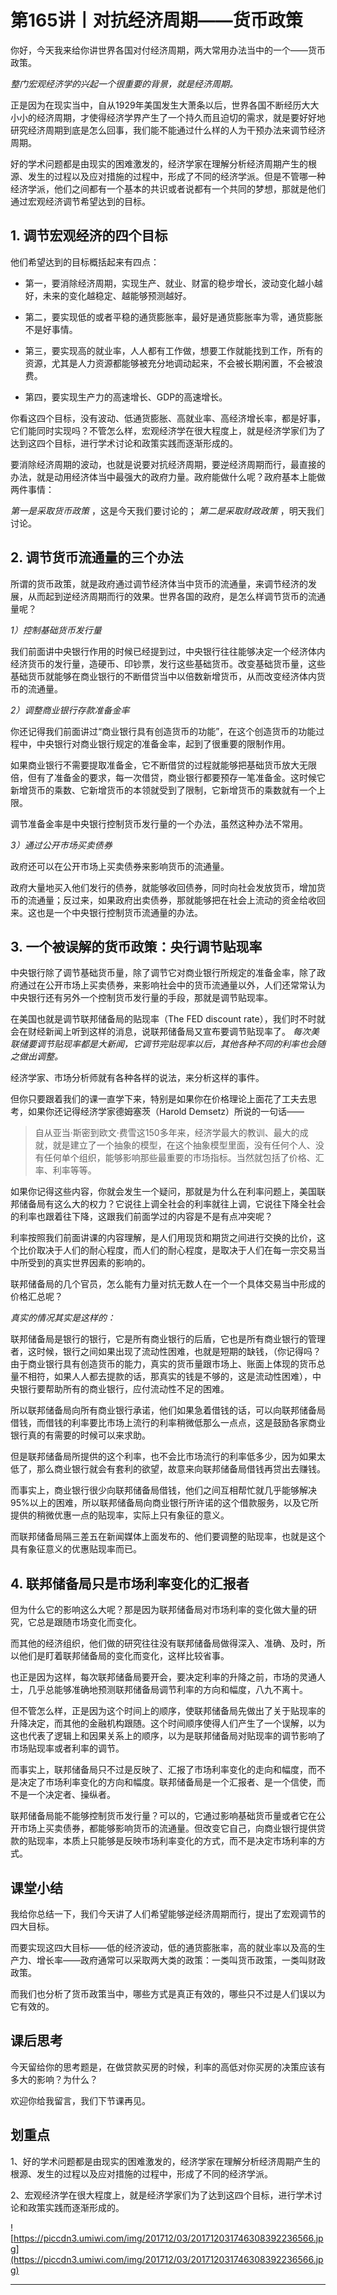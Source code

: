 # 第165讲丨对抗经济周期——货币政策

你好，今天我来给你讲世界各国对付经济周期，两大常用办法当中的一个——货币政策。

 *整门宏观经济学的兴起一个很重要的背景，就是经济周期。*

正是因为在现实当中，自从1929年美国发生大萧条以后，世界各国不断经历大大小小的经济周期，才使得经济学界产生了一个持久而且迫切的需求，就是要好好地研究经济周期到底是怎么回事，我们能不能通过什么样的人为干预办法来调节经济周期。

好的学术问题都是由现实的困难激发的，经济学家在理解分析经济周期产生的根源、发生的过程以及应对措施的过程中，形成了不同的经济学派。但是不管哪一种经济学派，他们之间都有一个基本的共识或者说都有一个共同的梦想，那就是他们通过宏观经济调节希望达到的目标。

## 1. 调节宏观经济的四个目标

他们希望达到的目标概括起来有四点：

* 第一，要消除经济周期，实现生产、就业、财富的稳步增长，波动变化越小越好，未来的变化越稳定、越能够预测越好。

* 第二，要实现低的或者平稳的通货膨胀率，最好是通货膨胀率为零，通货膨胀不是好事情。

* 第三，要实现高的就业率，人人都有工作做，想要工作就能找到工作，所有的资源，尤其是人力资源都能够被充分地调动起来，不会被长期闲置，不会被浪费。

* 第四，要实现生产力的高速增长、GDP的高速增长。

你看这四个目标，没有波动、低通货膨胀、高就业率、高经济增长率，都是好事，它们能同时实现吗？不管怎么样，宏观经济学在很大程度上，就是经济学家们为了达到这四个目标，进行学术讨论和政策实践而逐渐形成的。

要消除经济周期的波动，也就是说要对抗经济周期，要逆经济周期而行，最直接的办法，就是动用经济体当中最强大的政府力量。政府能做什么呢？政府基本上能做两件事情：

 *第一是采取货币政策* ，这是今天我们要讨论的； *第二是采取财政政策* ，明天我们讨论。

## 2. 调节货币流通量的三个办法

所谓的货币政策，就是政府通过调节经济体当中货币的流通量，来调节经济的发展，从而起到逆经济周期而行的效果。世界各国的政府，是怎么样调节货币的流通量呢？

 *1）控制基础货币发行量*

我们前面讲中央银行作用的时候已经提到过，中央银行往往能够决定一个经济体内经济货币的发行量，造硬币、印钞票，发行这些基础货币。改变基础货币量，这些基础货币就能够在商业银行的不断借贷当中以倍数新增货币，从而改变经济体内货币的流通量。

 *2）调整商业银行存款准备金率*

你还记得我们前面讲过“商业银行具有创造货币的功能”，在这个创造货币的功能过程中，中央银行对商业银行规定的准备金率，起到了很重要的限制作用。

如果商业银行不需要提取准备金，它不断借贷的过程就能够把基础货币放大无限倍，但有了准备金的要求，每一次借贷，商业银行都要预存一笔准备金。这时候它新增货币的乘数、它新增货币的本领就受到了限制，它新增货币的乘数就有一个上限。

调节准备金率是中央银行控制货币发行量的一个办法，虽然这种办法不常用。 

 *3）通过公开市场买卖债券*

政府还可以在公开市场上买卖债券来影响货币的流通量。

政府大量地买入他们发行的债券，就能够收回债券，同时向社会发放货币，增加货币的流通量；反过来，如果政府出卖债券，那就能够把在社会上流动的资金给收回来。这也是一个中央银行控制货币流通量的办法。

## 3. 一个被误解的货币政策：央行调节贴现率

中央银行除了调节基础货币量，除了调节它对商业银行所规定的准备金率，除了政府通过在公开市场上买卖债券，来影响社会中的货币流通量以外，人们还常常认为中央银行还有另外一个控制货币发行量的手段，那就是调节贴现率。

在美国也就是调节联邦储备局的贴现率（The FED discount rate），我们时不时就会在财经新闻上听到这样的消息，说联邦储备局又宣布要调节贴现率了。 *每次美联储要调节贴现率都是大新闻，它调节完贴现率以后，其他各种不同的利率也会随之做出调整。*

经济学家、市场分析师就有各种各样的说法，来分析这样的事件。

但你只要跟着我们的课一直学下来，特别是如果你在价格理论上面花了工夫去思考，如果你还记得经济学家德姆塞茨（Harold Demsetz）所说的一句话——

> 自从亚当·斯密到欧文·费雪这150多年来，经济学最大的教训、最大的成就，就是建立了一个抽象的模型，在这个抽象模型里面，没有任何个人、没有任何单个组织，能够影响那些最重要的市场指标。当然就包括了价格、汇率、利率等等。

如果你记得这些内容，你就会发生一个疑问，那就是为什么在利率问题上，美国联邦储备局有这么大的权力？它说往上调全社会的利率就往上调，它说往下降全社会的利率也跟着往下降，这跟我们前面学过的内容是不是有点冲突呢？

利率按照我们前面讲课的内容理解，是人们用现货和期货之间进行交换的比价，这个比价取决于人们的耐心程度，而人们的耐心程度，是取决于人们在每一宗交易当中所受到的真实世界因素的影响的。

联邦储备局的几个官员，怎么能有力量对抗无数人在一个一个具体交易当中形成的价格汇总呢？

 *真实的情况其实是这样的：*

联邦储备局是银行的银行，它是所有商业银行的后盾，它也是所有商业银行的管理者，这时候，银行之间如果出现了流动性困难，也就是短期的缺钱，（你记得吗？由于商业银行具有创造货币的能力，真实的货币量跟市场上、账面上体现的货币总量不相符，如果人人都去提款的话，那真实的钱是不够的，这是流动性困难），中央银行要帮助所有的商业银行，应付流动性不足的困难。

所以联邦储备局向所有商业银行承诺，他们如果急着借钱的话，可以向联邦储备局借钱，而借钱的利率要比市场上流行的利率稍微低那么一点点，这是鼓励各家商业银行真的有需要的时候可以来求助。

但是联邦储备局所提供的这个利率，也不会比市场流行的利率低多少，因为如果太低了，那么商业银行就会有套利的欲望，故意来向联邦储备局借钱再贷出去赚钱。

而事实上，商业银行很少向联邦储备局借钱，他们之间互相帮忙就几乎能够解决95%以上的困难，所以联邦储备局向商业银行所许诺的这个借款服务，以及它所提供的稍微优惠一点的贴现率，实际上只有象征的意义。

而联邦储备局隔三差五在新闻媒体上面发布的、他们要调整的贴现率，也就是这个具有象征意义的优惠贴现率而已。

## 4. 联邦储备局只是市场利率变化的汇报者

但为什么它的影响这么大呢？那是因为联邦储备局对市场利率的变化做大量的研究，它总是跟随市场变化而变化。

而其他的经济组织，他们做的研究往往没有联邦储备局做得深入、准确、及时，所以他们是盯着联邦储备局的变化而变化，这样比较省事。

也正是因为这样，每次联邦储备局要开会，要决定利率的升降之前，市场的灵通人士，几乎总能够准确地预测联邦储备局调节利率的方向和幅度，八九不离十。

但不管怎么样，正是因为这个时间上的顺序，使联邦储备局先做出了关于贴现率的升降决定，而其他的金融机构跟随。这个时间顺序使得人们产生了一个误解，以为这也代表了逻辑上和因果关系上的顺序，以为是联邦储备局对贴现率的调节影响了市场贴现率或者利率的调节。

而事实上，联邦储备局只不过是反映了、汇报了市场利率变化的走向和幅度，而不是决定了市场利率变化的方向和幅度。联邦储备局是一个汇报者、是一个信使，而不是一个决定者、操纵者。

联邦储备局能不能够控制货币发行量？可以的，它通过影响基础货币量或者它在公开市场上买卖债券，都能够影响货币的流通量。但改变它自己，向商业银行提供贷款的贴现率，本质上只能够是反映市场利率变化的方式，而不是决定市场利率的方式。

## 课堂小结

我给你总结一下，我们今天讲了人们希望能够逆经济周期而行，提出了宏观调节的四大目标。

而要实现这四大目标——低的经济波动，低的通货膨胀率，高的就业率以及高的生产力、增长率——政府通常可以采取两大类的政策：一类叫货币政策，一类叫财政政策。

而我们也分析了货币政策当中，哪些方式是真正有效的，哪些只不过是人们误以为它有效的。

## 课后思考

今天留给你的思考题是，在做贷款买房的时候，利率的高低对你买房的决策应该有多大的影响？为什么？

欢迎你给我留言，我们下节课再见。

## 划重点

1、好的学术问题都是由现实的困难激发的，经济学家在理解分析经济周期产生的根源、发生的过程以及应对措施的过程中，形成了不同的经济学派。

2、宏观经济学在很大程度上，就是经济学家们为了达到这四个目标，进行学术讨论和政策实践而逐渐形成的。

![https://piccdn3.umiwi.com/img/201712/03/201712031746308392236566.jpg](https://piccdn3.umiwi.com/img/201712/03/201712031746308392236566.jpg)

---

